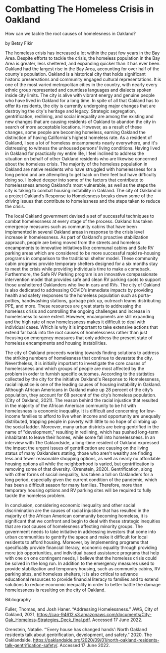 # Combatting The Homeless Crisis in Oakland

How can we tackle the root causes of homelesness in Oakland?

by Betsy Fikir

The homeless crisis has increased a lot within the past few years in the Bay Area. Despite efforts to tackle the crisis, the homeless population in the Bay Area is greater, less sheltered, and expanding quicker than it has ever been. Oakland had the largest rise in the Bay Area, accounting for over half of the county's population. Oakland is a historical city that holds significant historic preservations and community engaged cultural representations. It is one of the most varied metropolitan cities in the country, with nearly every ethnic group represented and countless languages and dialects spoken inside city limits. The city is alive with vibrant energy and genuine people who have lived in Oakland for a long time. In spite of all that Oakland has to offer its residents, the city is currently undergoing major changes that are destroying the city's heritage and legacy. Strategic segregation, gentrification, redlining, and social inequality are among the existing and new changes that are causing residents of Oakland to abandon the city in search of more acceptable locations. However, as a result of these changes, some people are becoming homeless, earning Oakland the distinction of having California's highest homeless rate. As a resident of Oakland, I see a lot of homeless encampments nearly everywhere, and it's distressing to witness the unhoused persons’ living conditions. Having lived in Oakland for practically my entire life, I feel inclined to address the situation on behalf of other Oakland residents who are likewise concerned about the homeless crisis. The majority of the homeless population in Oakland are native residents who have struggled with homelessness for a long period and are attempting to get back on their feet but have difficulty doing so. I looked deeper into some of the factors that contribute to homelessness among Oakland's most vulnerable, as well as the steps the city is taking to combat housing instability in Oakland. The city of Oakland in a project Oakland’s Response to Homelesness breaks down some of the driving issues that contribute to homelesness and the steps taken to reduce the crisis. 

The local Oakland government devised a set of successful techniques to combat homelessness at every stage of the process. Oakland has taken emergency measures such as community cabins that have been implemented in several Oakland areas in response to the crisis level increase in homelessness. As part of Oakland's proactive stabilization approach, people are being moved from the streets and homeless encampments to innovative initiatives like communal cabins and Safe RV parking areas which are considered to be more successful rapid re-housing programs in comparison to the traditional shelter model. These community cabin programs provide temporary shelters designed for a six months stay to meet the crisis while providing individuals time to make a comeback. Furthermore, the Safe RV Parking program is an innovative compassionate intervention model that provides safe and clean RV parking spots to support those unsheltered Oaklanders who live in cars and RVs. The city of Oakland is also dedicated to addressing COVID’s immediate impacts by providing health and safety responses to the homeless population such as porta-potties, handwashing stations, garbage pick up, outreach teams distributing PPE, and more. These resources are great starts to addressing the homeless crisis and controlling the ongoing challenges and increase in homelesness to some extent. However, encampments are still expanding and the high rate of new homelessness makes it difficult to deal with individual cases. Which is why it is important to take extensive actions that extend far back into the root causes of homelessness rather than just focusing on emergency measures that only address the present state of homeless encampments and housing instabilities. 

The city of Oakland proceeds working towards finding solutions to address the striking numbers of homelesness that continue to devastate the city. Nevertheless, it is initially important to investigate the core causes of homelessness and which groups of people are most affected by the problem in order to furnish specific outcomes. According to the statistics collected by the city for the initiative Oakland's Response to Homelessness, racial injustice is one of the leading causes of housing instability in Oakland. Although African Americans in Oakland make up 28 percent of the city’s population, they account for 68 percent of the city’s homeless population. (City of Oakland, 2021). The reason behind the racial injustice that resulted in the majority of the African American community to be hit with homelesness is economic inequality. It is difficult and concerning for low-income families to afford to live when income and opportunity are unequally distributed, trapping people in poverty with little to no hope of climbing up the social ladder. Moreover, many urban districts are being gentrified in the name of "development," resulting in redlining, which has pushed long-term inhabitants to leave their homes, while some fall into homelessness. In an interview with The Oaklandside, a long-time resident of Oakland expressed the impact the urgent issues of gentrification are causing on the living status of many Oaklanders stating, those who aren't wealthy are finding less and fewer reasonable shopping options, as well as nearly no affordable housing options all while the neighborhood is varied, but gentrification is removing some of that diversity. (Orenstein, 2020). Gentrification, along with other forms of social inequality, has taken a toll on Oaklanders for a long period, especially given the current condition of the pandemic, which has been a difficult season for many families. Therefore, more than temporary housing options and RV parking sites will be required to fully tackle the homeless problem.

In conclusion, considering economic inequality and other social discrimination are the causes of racial injustice that has resulted in the majority of the African American community becoming homeless, it is significant that we confront and begin to deal with these strategic inequities that are root causes of homelesness affecting minority groups. The government needs to take initiative in addressing investors that come into urban communities to gentrify the space and make it difficult for local residents to afford housing. Moreover, by implementing programs that specifically provide financial literacy, economic equality through providing more job opportunities, and individual based assistance programs that help with one on one contingent needs, I believe that the homeless crisis could be solved in the long run. In addition to the emergency measures used to provide stabilization and temporary housing, such as community cabins, RV parking sites, and homeless shelters, it is also critical to advance educational resources to provide financial literacy to families and to extend solutions to reduce economic inequality in order to better battle the damage homelessness is resulting on the city of Oakland. 


Bibliography 

Fuller, Thomas, and Josh Haner. “Addressing Homelessness.” AWS, City of Oakland, 2021, https://cao-94612.s3.amazonaws.com/documents/City-Oak_Homeless-Strategies_Deck_final.pdf. Accessed 17 June 2022.

Orenstein, Natalie. “‘Every house has changed hands’: North Oakland residents talk about gentrification, development, and safety.” 2020. The Oaklandside, https://oaklandside.org/2020/09/01/north-oakland-residents-talk-gentrification-safety/. Accessed 17 June 2022.
